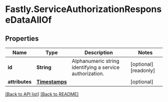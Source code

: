 # Fastly.ServiceAuthorizationResponseDataAllOf

## Properties

Name | Type | Description | Notes
------------ | ------------- | ------------- | -------------
**id** | **String** | Alphanumeric string identifying a service authorization. | [optional] [readonly] 
**attributes** | [**Timestamps**](Timestamps.md) |  | [optional] 


[[Back to API list]](../../README.md#endpoints) [[Back to README]](../../README.md)
